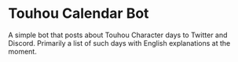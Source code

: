 # Touhou Calendar Bot

A simple bot that posts about Touhou Character days to Twitter and Discord. 
Primarily a list of such days with English explanations at the moment.
